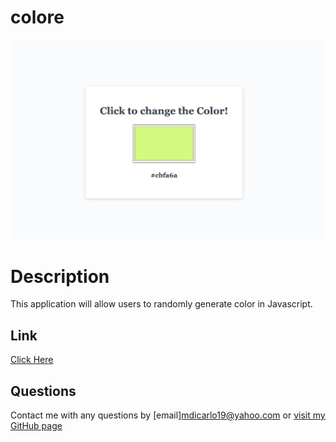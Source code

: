 # colore

![colore](/colore.jpg)

# Description
This application will allow users to randomly generate color in Javascript.

## Link
[Click Here](https://marikadicarlo.github.io/colore/)

## Questions
Contact me with any questions by [email]<mdicarlo19@yahoo.com> or [visit my GitHub page](https://github.com/marikadicarlo)